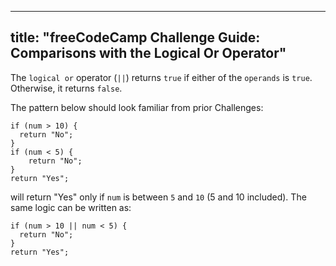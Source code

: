
---
title: "freeCodeCamp Challenge Guide: Comparisons with the Logical Or Operator"
---

The `logical or` operator (`||`) returns `true` if either of the `operands` is `true`. Otherwise, it returns `false`.

The pattern below should look familiar from prior Challenges:

    if (num > 10) {
      return "No";
    }
    if (num < 5) {
        return "No";
    }
    return "Yes";

will return "Yes" only if `num` is between `5` and `10` (5 and 10 included). The same logic can be written as:

    if (num > 10 || num < 5) {
      return "No";
    }
    return "Yes";
